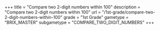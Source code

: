 +++
title = "Compare two 2-digit numbers within 100"
description = "Compare two 2-digit numbers within 100"
url = "/1st-grade/compare-two-2-digit-numbers-within-100"
grade = "1st Grade"
gametype = "BRIX_MASTER"
subgametype = "COMPARE_TWO_DIGIT_NUMBERS"
+++